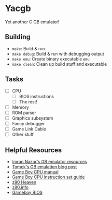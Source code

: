 # Yacgb

Yet another C GB emulator!

## Building

- `make`: Build & run
- `make debug`: Build & run with debugging output
- `make emu`: Create binary executable `emu`
- `make clean`: Clean up build stuff and executable

## Tasks
- [ ] CPU
	- [ ] BIOS instructions
	- [ ] The rest!
- [ ] Memory
- [ ] ROM parser
- [ ] Graphics subsystem
- [ ] Fancy debugger
- [ ] Game Link Cable
- [ ] Other stuff

## Helpful Resources
- [Imran Nazar's GB emulator resources](http://imrannazar.com/GameBoy-Emulation-in-JavaScript)
- [Tomek's GB emulation blog post](https://blog.rekawek.eu/2017/02/09/coffee-gb/)
- [Game Boy CPU manual](http://marc.rawer.de/Gameboy/Docs/GBCPUman.pdf)
- [Game Boy CPU instruction set guide](http://www.pastraiser.com/cpu/gameboy/gameboy_opcodes.html)
- [z80 Heaven](http://z80-heaven.wikidot.com/)
- [z80.info](http://www.z80.info/)
- [Gameboy BIOS](http://gbdev.gg8.se/wiki/articles/Gameboy_Bootstrap_ROM)
